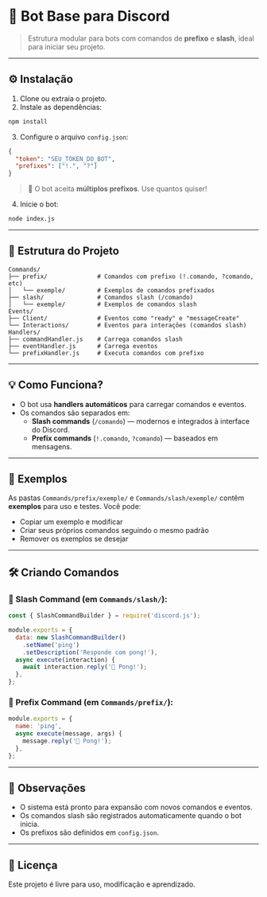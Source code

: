# 🤖 Bot Base para Discord

> Estrutura modular para bots com comandos de **prefixo** e **slash**, ideal para iniciar seu projeto.

---

## ⚙️ Instalação

1. Clone ou extraia o projeto.
2. Instale as dependências:

```bash
npm install
```

3. Configure o arquivo `config.json`:

```json
{
  "token": "SEU_TOKEN_DO_BOT",
  "prefixes": ["!.", "?"]
}
```

> 🔁 O bot aceita **múltiplos prefixos**. Use quantos quiser!

4. Inicie o bot:

```bash
node index.js
```

---

## 📁 Estrutura do Projeto

```
Commands/
├── prefix/              # Comandos com prefixo (!.comando, ?comando, etc)
│   └── exemple/         # Exemplos de comandos prefixados
├── slash/               # Comandos slash (/comando)
│   └── exemple/         # Exemplos de comandos slash
Events/
├── Client/              # Eventos como "ready" e "messageCreate"
└── Interactions/        # Eventos para interações (comandos slash)
Handlers/
├── commandHandler.js    # Carrega comandos slash
├── eventHandler.js      # Carrega eventos
└── prefixHandler.js     # Executa comandos com prefixo
```

---

## 💡 Como Funciona?

- O bot usa **handlers automáticos** para carregar comandos e eventos.
- Os comandos são separados em:
  - **Slash commands** (`/comando`) — modernos e integrados à interface do Discord.
  - **Prefix commands** (`!.comando`, `?comando`) — baseados em mensagens.

---

## 🧪 Exemplos

As pastas `Commands/prefix/exemple/` e `Commands/slash/exemple/` contêm **exemplos** para uso e testes. Você pode:
- Copiar um exemplo e modificar
- Criar seus próprios comandos seguindo o mesmo padrão
- Remover os exemplos se desejar

---

## 🛠️ Criando Comandos

### 📘 Slash Command (em `Commands/slash/`):

```js
const { SlashCommandBuilder } = require('discord.js');

module.exports = {
  data: new SlashCommandBuilder()
    .setName('ping')
    .setDescription('Responde com pong!'),
  async execute(interaction) {
    await interaction.reply('🏓 Pong!');
  },
};
```

### 📗 Prefix Command (em `Commands/prefix/`):

```js
module.exports = {
  name: 'ping',
  async execute(message, args) {
    message.reply('🏓 Pong!');
  },
};
```

---

## 📌 Observações

- O sistema está pronto para expansão com novos comandos e eventos.
- Os comandos slash são registrados automaticamente quando o bot inicia.
- Os prefixos são definidos em `config.json`.

---

## 📄 Licença

Este projeto é livre para uso, modificação e aprendizado.
